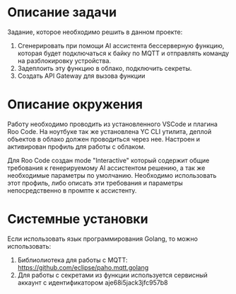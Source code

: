 # Описание задачи

Задание, которое необходимо решить в данном проекте:
   1. Сгенерировать при помощи AI ассистента бессерверную функцию, которая будет подключаться к байку по MQTT и отправлять команду на разблокировку устройства.
   2. Задеплоить эту функцию в облако, подключить секреты.
   3. Создать API Gateway для вызова функции

# Описание окружения

Работу необходимо проводить из установленного VSCode и плагина Roo Code. На ноутбуке так же установлена YC CLI утилита, деплой объектов в облако должен проводиться через нее. Настроен и активирован профиль для работы с облаком.

Для Roo Code создан mode "Interactive" который содержит общие требования к генерируемому AI ассистентом решению, а так же необходимые параметры по умолчанию. Необходимо использовать этот профиль, либо описать эти требования и параметры непосредственно в промпте к ассистенту.

# Системные установки

Если использовать язык программирования Golang, то можно использовать:
1. Библиолиотека для работы с MQTT: https://github.com/eclipse/paho.mqtt.golang
2. Для работы с секретами из функции используется сервисный аккаунт с идентификатором aje68i5jack3jfc957b8